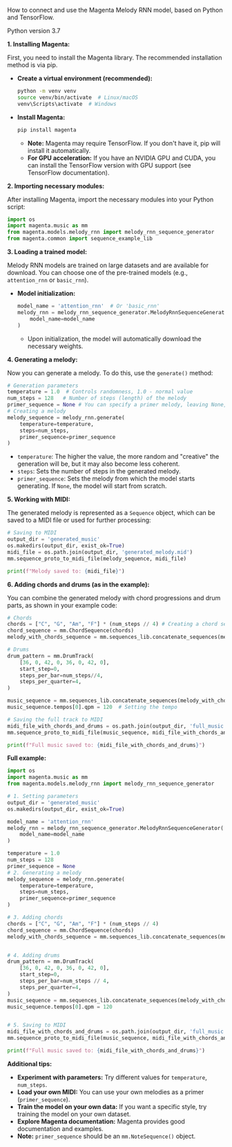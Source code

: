 How to connect and use the Magenta Melody RNN model, based on Python and TensorFlow.

Python version 3.7

**1. Installing Magenta:**

First, you need to install the Magenta library. The recommended installation method is via pip.

*   **Create a virtual environment (recommended):**
    ```bash
    python -m venv venv
    source venv/bin/activate  # Linux/macOS
    venv\Scripts\activate  # Windows
    ```
*   **Install Magenta:**
    ```bash
    pip install magenta
    ```
    *   **Note:** Magenta may require TensorFlow. If you don't have it, pip will install it automatically.
    *   **For GPU acceleration:** If you have an NVIDIA GPU and CUDA, you can install the TensorFlow version with GPU support (see TensorFlow documentation).

**2. Importing necessary modules:**

After installing Magenta, import the necessary modules into your Python script:
```python
import os
import magenta.music as mm
from magenta.models.melody_rnn import melody_rnn_sequence_generator
from magenta.common import sequence_example_lib
```

**3. Loading a trained model:**

Melody RNN models are trained on large datasets and are available for download. You can choose one of the pre-trained models (e.g., `attention_rnn` or `basic_rnn`).

*   **Model initialization:**
    ```python
    model_name = 'attention_rnn'  # Or 'basic_rnn'
    melody_rnn = melody_rnn_sequence_generator.MelodyRnnSequenceGenerator(
        model_name=model_name
    )
    ```
    *   Upon initialization, the model will automatically download the necessary weights.

**4. Generating a melody:**

Now you can generate a melody. To do this, use the `generate()` method:
```python
# Generation parameters
temperature = 1.0  # Controls randomness, 1.0 - normal value
num_steps = 128   # Number of steps (length) of the melody
primer_sequence = None # You can specify a primer melody, leaving None, the model will start from scratch.
# Creating a melody
melody_sequence = melody_rnn.generate(
    temperature=temperature,
    steps=num_steps,
    primer_sequence=primer_sequence
)
```
*   `temperature`: The higher the value, the more random and "creative" the generation will be, but it may also become less coherent.
*   `steps`: Sets the number of steps in the generated melody.
*  `primer_sequence`: Sets the melody from which the model starts generating. If `None`, the model will start from scratch.

**5. Working with MIDI:**

 The generated melody is represented as a `Sequence` object, which can be saved to a MIDI file or used for further processing:
```python
# Saving to MIDI
output_dir = 'generated_music'
os.makedirs(output_dir, exist_ok=True)
midi_file = os.path.join(output_dir, 'generated_melody.mid')
mm.sequence_proto_to_midi_file(melody_sequence, midi_file)

print(f"Melody saved to: {midi_file}")
```

**6. Adding chords and drums (as in the example):**

You can combine the generated melody with chord progressions and drum parts, as shown in your example code:
```python
# Chords
chords = ["C", "G", "Am", "F"] * (num_steps // 4) # Creating a chord sequence by repetition
chord_sequence = mm.ChordSequence(chords)
melody_with_chords_sequence = mm.sequences_lib.concatenate_sequences(melody_sequence, chord_sequence)

# Drums
drum_pattern = mm.DrumTrack(
    [36, 0, 42, 0, 36, 0, 42, 0],
    start_step=0,
    steps_per_bar=num_steps//4,
    steps_per_quarter=4,
)

music_sequence = mm.sequences_lib.concatenate_sequences(melody_with_chords_sequence, drum_pattern)
music_sequence.tempos[0].qpm = 120  # Setting the tempo

# Saving the full track to MIDI
midi_file_with_chords_and_drums = os.path.join(output_dir, 'full_music.mid')
mm.sequence_proto_to_midi_file(music_sequence, midi_file_with_chords_and_drums)

print(f"Full music saved to: {midi_file_with_chords_and_drums}")
```

**Full example:**

```python
import os
import magenta.music as mm
from magenta.models.melody_rnn import melody_rnn_sequence_generator

# 1. Setting parameters
output_dir = 'generated_music'
os.makedirs(output_dir, exist_ok=True)

model_name = 'attention_rnn'
melody_rnn = melody_rnn_sequence_generator.MelodyRnnSequenceGenerator(
    model_name=model_name
)

temperature = 1.0
num_steps = 128
primer_sequence = None
# 2. Generating a melody
melody_sequence = melody_rnn.generate(
    temperature=temperature,
    steps=num_steps,
    primer_sequence=primer_sequence
)

# 3. Adding chords
chords = ["C", "G", "Am", "F"] * (num_steps // 4)
chord_sequence = mm.ChordSequence(chords)
melody_with_chords_sequence = mm.sequences_lib.concatenate_sequences(melody_sequence, chord_sequence)


# 4. Adding drums
drum_pattern = mm.DrumTrack(
    [36, 0, 42, 0, 36, 0, 42, 0],
    start_step=0,
    steps_per_bar=num_steps // 4,
    steps_per_quarter=4,
)
music_sequence = mm.sequences_lib.concatenate_sequences(melody_with_chords_sequence, drum_pattern)
music_sequence.tempos[0].qpm = 120


# 5. Saving to MIDI
midi_file_with_chords_and_drums = os.path.join(output_dir, 'full_music.mid')
mm.sequence_proto_to_midi_file(music_sequence, midi_file_with_chords_and_drums)

print(f"Full music saved to: {midi_file_with_chords_and_drums}")

```

**Additional tips:**

*   **Experiment with parameters:** Try different values for `temperature`, `num_steps`.
*   **Load your own MIDI:** You can use your own melodies as a primer (`primer_sequence`).
*   **Train the model on your own data:** If you want a specific style, try training the model on your own dataset.
*   **Explore Magenta documentation:** Magenta provides good documentation and examples.
*  **Note:** `primer_sequence` should be an `mm.NoteSequence()` object.

